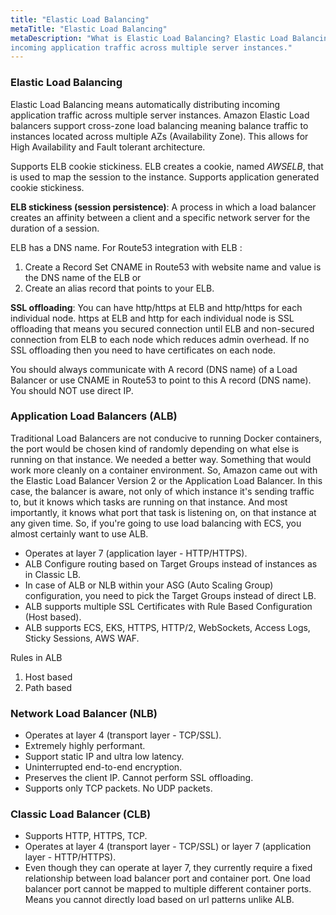 ```yaml
---
title: "Elastic Load Balancing"
metaTitle: "Elastic Load Balancing"
metaDescription: "What is Elastic Load Balancing? Elastic Load Balancing means automatically distributing 
incoming application traffic across multiple server instances."
---
```

### Elastic Load Balancing  
Elastic Load Balancing means automatically distributing incoming application traffic across
multiple server instances. Amazon Elastic Load balancers support cross-zone load balancing meaning balance traffic to instances located across multiple
AZs (Availability Zone). This allows for High Availability and Fault tolerant architecture.

Supports ELB cookie stickiness. ELB creates a cookie, named *AWSELB*, that is used to map the 
session to the instance. Supports application generated cookie stickiness.

**ELB stickiness (session persistence)**: A process in which a load balancer creates an affinity 
between a client and a specific network server for the duration of a session.

ELB has a DNS name. For Route53 integration with ELB :   
1. Create a Record Set CNAME in Route53 with website name and value is the DNS name of the ELB or  
2. Create an alias record that points to your ELB.

**SSL offloading**:  You can have http/https at ELB and http/https for each individual node.
https at ELB and http for each individual node is SSL offloading that means you secured
connection until ELB and non-secured connection from ELB to each node which reduces admin overhead.
If no SSL offloading then you need to have certificates on each node.

You should always communicate with A record (DNS name) of a Load Balancer or use CNAME in Route53 
to point to this A record (DNS name).  You should NOT use direct IP.

### Application Load Balancers (ALB)
Traditional Load Balancers are not conducive to running Docker containers, 
the port would be chosen kind of randomly depending on what else is running on that instance. 
We needed a better way. Something that would work more cleanly on a container environment. 
So, Amazon came out with the Elastic Load Balancer Version 2 or the Application Load Balancer. 
In this case, the balancer is aware, not only of which instance it's sending traffic to, but it knows 
which tasks are running on that instance. And most importantly, it knows what port that task is listening 
on, on that instance at any given time. So, if you're going to use load balancing with ECS, you almost 
certainly want to use ALB.

- Operates at layer 7 (application layer - HTTP/HTTPS). 
- ALB Configure routing based on Target Groups instead of instances as in Classic LB.
- In case of ALB or NLB within your ASG (Auto Scaling Group) configuration, you need to pick 
the Target Groups instead of direct LB.  
- ALB supports multiple SSL Certificates with Rule Based Configuration (Host based).
- ALB supports ECS, EKS, HTTPS, HTTP/2, WebSockets, Access Logs, Sticky Sessions, AWS WAF.

Rules in ALB    
1. Host based  
2. Path based

### Network Load Balancer (NLB)
- Operates at layer 4 (transport layer - TCP/SSL).  
- Extremely highly performant.
- Support static IP and ultra low latency.
- Uninterrupted end-to-end encryption.
- Preserves the client IP.  Cannot perform SSL offloading.
- Supports only TCP packets.  No UDP packets.


### Classic Load Balancer (CLB)
- Supports HTTP, HTTPS, TCP. 
- Operates at layer 4 (transport layer - TCP/SSL) or layer 7 (application layer - HTTP/HTTPS).  
- Even though they can operate at layer 7, they currently require a fixed relationship between 
load balancer port and container port.  One load balancer port cannot be mapped to multiple 
different container ports.  Means you cannot directly load based on url patterns unlike ALB.

